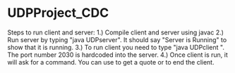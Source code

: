 # UDPProject_CDC
Steps to run client and server:
1.) Compile client and server using  javac 
2.) Run server by typing "java UDPserver". It should say "Server is Running" to show that it is running.
3.) To run client you need to type "java UDPclient <ipAddress> <port>". The port number 2030 is hardcoded into the server.
4.) Once client is run, it will ask for a command. You can use <REQUESTQUOTE> to get a quote or <END> to end the client.
